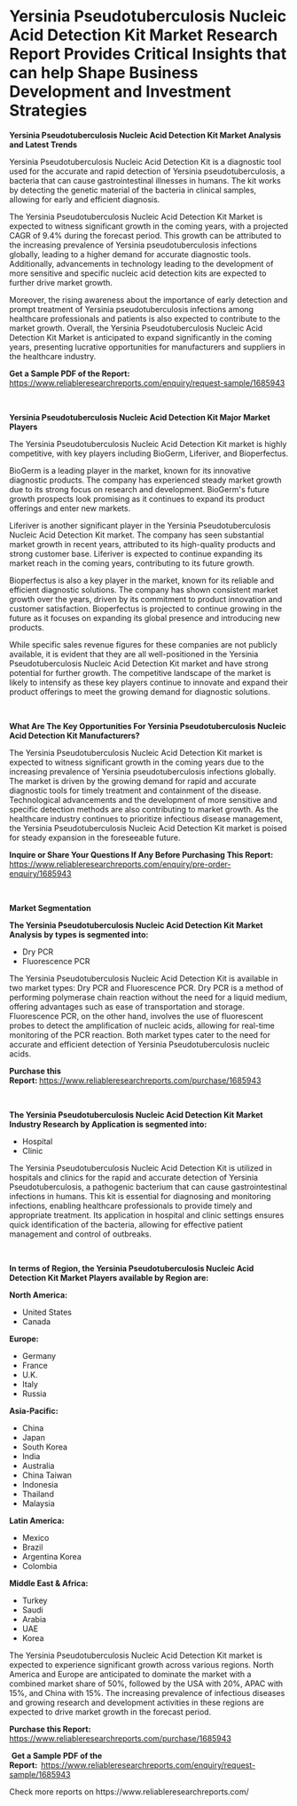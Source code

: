 <p><h1>Yersinia Pseudotuberculosis Nucleic Acid Detection Kit Market Research Report Provides Critical Insights that can help Shape Business Development and Investment Strategies</h1></p><p><strong>Yersinia Pseudotuberculosis Nucleic Acid Detection Kit Market Analysis and Latest Trends</strong></p>
<p><p>Yersinia Pseudotuberculosis Nucleic Acid Detection Kit is a diagnostic tool used for the accurate and rapid detection of Yersinia pseudotuberculosis, a bacteria that can cause gastrointestinal illnesses in humans. The kit works by detecting the genetic material of the bacteria in clinical samples, allowing for early and efficient diagnosis.</p><p>The Yersinia Pseudotuberculosis Nucleic Acid Detection Kit Market is expected to witness significant growth in the coming years, with a projected CAGR of 9.4% during the forecast period. This growth can be attributed to the increasing prevalence of Yersinia pseudotuberculosis infections globally, leading to a higher demand for accurate diagnostic tools. Additionally, advancements in technology leading to the development of more sensitive and specific nucleic acid detection kits are expected to further drive market growth.</p><p>Moreover, the rising awareness about the importance of early detection and prompt treatment of Yersinia pseudotuberculosis infections among healthcare professionals and patients is also expected to contribute to the market growth. Overall, the Yersinia Pseudotuberculosis Nucleic Acid Detection Kit Market is anticipated to expand significantly in the coming years, presenting lucrative opportunities for manufacturers and suppliers in the healthcare industry.</p></p>
<p><strong>Get a Sample PDF of the Report:&nbsp;</strong> <a href="https://www.reliableresearchreports.com/enquiry/request-sample/1685943">https://www.reliableresearchreports.com/enquiry/request-sample/1685943</a></p>
<p>&nbsp;</p>
<p><strong>Yersinia Pseudotuberculosis Nucleic Acid Detection Kit Major Market Players</strong></p>
<p><p>The Yersinia Pseudotuberculosis Nucleic Acid Detection Kit market is highly competitive, with key players including BioGerm, Liferiver, and Bioperfectus. </p><p>BioGerm is a leading player in the market, known for its innovative diagnostic products. The company has experienced steady market growth due to its strong focus on research and development. BioGerm's future growth prospects look promising as it continues to expand its product offerings and enter new markets. </p><p>Liferiver is another significant player in the Yersinia Pseudotuberculosis Nucleic Acid Detection Kit market. The company has seen substantial market growth in recent years, attributed to its high-quality products and strong customer base. Liferiver is expected to continue expanding its market reach in the coming years, contributing to its future growth.</p><p>Bioperfectus is also a key player in the market, known for its reliable and efficient diagnostic solutions. The company has shown consistent market growth over the years, driven by its commitment to product innovation and customer satisfaction. Bioperfectus is projected to continue growing in the future as it focuses on expanding its global presence and introducing new products.</p><p>While specific sales revenue figures for these companies are not publicly available, it is evident that they are all well-positioned in the Yersinia Pseudotuberculosis Nucleic Acid Detection Kit market and have strong potential for further growth. The competitive landscape of the market is likely to intensify as these key players continue to innovate and expand their product offerings to meet the growing demand for diagnostic solutions.</p></p>
<p>&nbsp;</p>
<p><strong>What Are The Key Opportunities For Yersinia Pseudotuberculosis Nucleic Acid Detection Kit Manufacturers?</strong></p>
<p><p>The Yersinia Pseudotuberculosis Nucleic Acid Detection Kit market is expected to witness significant growth in the coming years due to the increasing prevalence of Yersinia pseudotuberculosis infections globally. The market is driven by the growing demand for rapid and accurate diagnostic tools for timely treatment and containment of the disease. Technological advancements and the development of more sensitive and specific detection methods are also contributing to market growth. As the healthcare industry continues to prioritize infectious disease management, the Yersinia Pseudotuberculosis Nucleic Acid Detection Kit market is poised for steady expansion in the foreseeable future.</p></p>
<p><strong>Inquire or Share Your Questions If Any Before Purchasing This Report:</strong> <a href="https://www.reliableresearchreports.com/enquiry/pre-order-enquiry/1685943">https://www.reliableresearchreports.com/enquiry/pre-order-enquiry/1685943</a></p>
<p>&nbsp;</p>
<p><strong>Market Segmentation</strong></p>
<p><strong>The Yersinia Pseudotuberculosis Nucleic Acid Detection Kit Market Analysis by types is segmented into:</strong></p>
<p><ul><li>Dry PCR</li><li>Fluorescence PCR</li></ul></p>
<p><p>The Yersinia Pseudotuberculosis Nucleic Acid Detection Kit is available in two market types: Dry PCR and Fluorescence PCR. Dry PCR is a method of performing polymerase chain reaction without the need for a liquid medium, offering advantages such as ease of transportation and storage. Fluorescence PCR, on the other hand, involves the use of fluorescent probes to detect the amplification of nucleic acids, allowing for real-time monitoring of the PCR reaction. Both market types cater to the need for accurate and efficient detection of Yersinia Pseudotuberculosis nucleic acids.</p></p>
<p><strong>Purchase this Report:&nbsp;</strong><a href="https://www.reliableresearchreports.com/purchase/1685943">https://www.reliableresearchreports.com/purchase/1685943</a></p>
<p>&nbsp;</p>
<p><strong>The Yersinia Pseudotuberculosis Nucleic Acid Detection Kit Market Industry Research by Application is segmented into:</strong></p>
<p><ul><li>Hospital</li><li>Clinic</li></ul></p>
<p><p>The Yersinia Pseudotuberculosis Nucleic Acid Detection Kit is utilized in hospitals and clinics for the rapid and accurate detection of Yersinia Pseudotuberculosis, a pathogenic bacterium that can cause gastrointestinal infections in humans. This kit is essential for diagnosing and monitoring infections, enabling healthcare professionals to provide timely and appropriate treatment. Its application in hospital and clinic settings ensures quick identification of the bacteria, allowing for effective patient management and control of outbreaks.</p></p>
<p>&nbsp;</p>
<p><strong>In terms of Region, the Yersinia Pseudotuberculosis Nucleic Acid Detection Kit Market Players available by Region are:</strong></p>
<p>
    <p> <strong> North America: </strong>
        <ul>
            <li>United States</li>
            <li>Canada</li>
        </ul>
        </p> 
    <p> <strong> Europe: </strong>
        <ul>
            <li>Germany</li>
            <li>France</li>
            <li>U.K.</li>
            <li>Italy</li>
            <li>Russia</li>
        </ul>
        </p> 
    <p> <strong> Asia-Pacific: </strong>
        <ul>
            <li>China</li>
            <li>Japan</li>
            <li>South Korea</li>
            <li>India</li>
            <li>Australia</li>
            <li>China Taiwan</li>
            <li>Indonesia</li>
            <li>Thailand</li>
            <li>Malaysia</li>
        </ul>
        </p> 
    <p> <strong> Latin America: </strong>
        <ul>
            <li>Mexico</li>
            <li>Brazil</li>
            <li>Argentina Korea</li>
            <li>Colombia</li>
        </ul>
        </p> 
    <p> <strong> Middle East & Africa: </strong>
        <ul>
            <li>Turkey</li>
            <li>Saudi</li>
            <li>Arabia</li>
            <li>UAE</li>
            <li>Korea</li>
        </ul>
    </p>
    </p>
<p><p>The Yersinia Pseudotuberculosis Nucleic Acid Detection Kit market is expected to experience significant growth across various regions. North America and Europe are anticipated to dominate the market with a combined market share of 50%, followed by the USA with 20%, APAC with 15%, and China with 15%. The increasing prevalence of infectious diseases and growing research and development activities in these regions are expected to drive market growth in the forecast period.</p></p>
<p><strong>Purchase this Report: </strong><a href="https://www.reliableresearchreports.com/purchase/1685943">https://www.reliableresearchreports.com/purchase/1685943</a></p>
<p>&nbsp;<strong>Get a Sample PDF of the Report:&nbsp;&nbsp;</strong><a href="https://www.reliableresearchreports.com/enquiry/request-sample/1685943">https://www.reliableresearchreports.com/enquiry/request-sample/1685943</a></p>
<p><strong></strong></p>
<p>Check more reports on https://www.reliableresearchreports.com/</p>